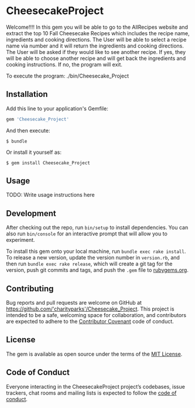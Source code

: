 # CheesecakeProject

Welcome!!!!
In this gem you will be able to go to the AllRecipes website and extract the top 10 Fall Cheesecake Recipes which includes the recipe name, ingredients and cooking directions.  The User will be able to select a recipe name via number and it will return the ingredients and cooking directions. The User will be asked if they would like to see another recipe.  If yes, they will be able to choose another recipe and will get back the ingredients and cooking instructions.  If no, the program will exit.

To execute the program:  ./bin/Cheesecake_Project


## Installation

Add this line to your application's Gemfile:

```ruby
gem 'Cheesecake_Project'
```

And then execute:

    $ bundle

Or install it yourself as:

    $ gem install Cheesecake_Project

## Usage

TODO: Write usage instructions here

## Development

After checking out the repo, run `bin/setup` to install dependencies. You can also run `bin/console` for an interactive prompt that will allow you to experiment.

To install this gem onto your local machine, run `bundle exec rake install`. To release a new version, update the version number in `version.rb`, and then run `bundle exec rake release`, which will create a git tag for the version, push git commits and tags, and push the `.gem` file to [rubygems.org](https://rubygems.org).

## Contributing

Bug reports and pull requests are welcome on GitHub at https://github.com/'charityparks'/Cheesecake_Project. This project is intended to be a safe, welcoming space for collaboration, and contributors are expected to adhere to the [Contributor Covenant](http://contributor-covenant.org) code of conduct.

## License

The gem is available as open source under the terms of the [MIT License](https://opensource.org/licenses/MIT).

## Code of Conduct

Everyone interacting in the CheesecakeProject project’s codebases, issue trackers, chat rooms and mailing lists is expected to follow the [code of conduct](https://github.com/'charityparks'/Cheesecake_Project/blob/master/CODE_OF_CONDUCT.md).
